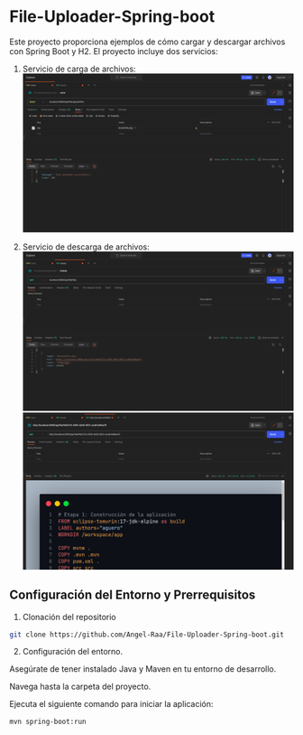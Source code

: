 # File-Uploader-Spring-boot

Este proyecto proporciona ejemplos de cómo cargar y descargar archivos con Spring Boot y H2. El proyecto incluye dos servicios:

1. Servicio de carga de archivos:
![](https://github.com/Angel-Raa/File-Uploader-Spring-boot/blob/main/src/main/resources/img/docs-1.png)

2. Servicio de descarga de archivos:
![](https://github.com/Angel-Raa/File-Uploader-Spring-boot/blob/main/src/main/resources/img/docs-3.png)
![](https://github.com/Angel-Raa/File-Uploader-Spring-boot/blob/main/src/main/resources/img/docs-2.png)
   


## Configuración del Entorno y Prerrequisitos

1. Clonación del repositorio
```bash
git clone https://github.com/Angel-Raa/File-Uploader-Spring-boot.git
```
2. Configuración del entorno.
   
Asegúrate de tener instalado Java y Maven en tu entorno de desarrollo.

Navega hasta la carpeta del proyecto.

Ejecuta el siguiente comando para iniciar la aplicación:
```bash
mvn spring-boot:run
```
